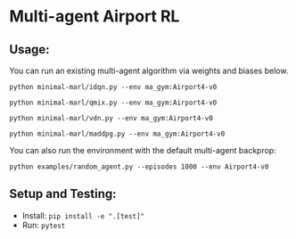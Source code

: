 # Multi-agent Airport RL

## Usage:
You can run an existing multi-agent algorithm via weights and biases below.

``` python minimal-marl/idqn.py --env ma_gym:Airport4-v0 ```

``` python minimal-marl/qmix.py --env ma_gym:Airport4-v0 ```

``` python minimal-marl/vdn.py --env ma_gym:Airport4-v0 ```

``` python minimal-marl/maddpg.py --env ma_gym:Airport4-v0 ```

You can also run the environment with the default multi-agent backprop:

``` python examples/random_agent.py --episodes 1000 --env Airport4-v0 ```



## Setup and Testing:

- Install: ```pip install -e ".[test]" ```
- Run: ```pytest```




